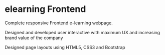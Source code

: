 # elearning Frontend
Complete responsive Frontend e-learning webpage.

Designed and developed user interactive with maximum UX and increasing brand value of the company

Designed page layouts using HTML5, CSS3 and Bootstrap
